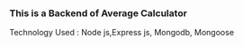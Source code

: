 ### This is a Backend of Average Calculator

Technology Used : Node js,Express js, Mongodb, Mongoose
